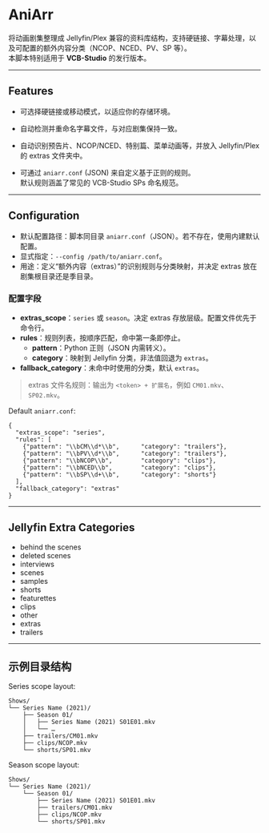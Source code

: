 # AniArr

将动画剧集整理成 Jellyfin/Plex 兼容的资料库结构，支持硬链接、字幕处理，以及可配置的额外内容分类（NCOP、NCED、PV、SP 等）。  
本脚本特别适用于 **VCB-Studio** 的发行版本。

---

## Features

- 可选择硬链接或移动模式，以适应你的存储环境。

- 自动检测并重命名字幕文件，与对应剧集保持一致。

- 自动识别预告片、NCOP/NCED、特别篇、菜单动画等，并放入 Jellyfin/Plex 的 extras 文件夹中。

- 可通过 `aniarr.conf` (JSON) 来自定义基于正则的规则。  
  默认规则涵盖了常见的 VCB-Studio SPs 命名规范。

---

## Configuration

- 默认配置路径：脚本同目录 `aniarr.conf`（JSON）。若不存在，使用内建默认配置。
- 显式指定：`--config /path/to/aniarr.conf`。
- 用途：定义“额外内容（extras）”的识别规则与分类映射，并决定 extras 放在剧集根目录还是季目录。


### 配置字段

- **extras_scope**：`series` 或 `season`。决定 extras 存放层级。配置文件优先于命令行。  
- **rules**：规则列表，按顺序匹配，命中第一条即停止。  
  - **pattern**：Python 正则（JSON 内需转义）。  
  - **category**：映射到 Jellyfin 分类，非法值回退为 `extras`。  
- **fallback_category**：未命中时使用的分类，默认 `extras`。

> extras 文件名规则：输出为 `<token> + 扩展名`，例如 `CM01.mkv`、`SP02.mkv`。

Default `aniarr.conf`:

    {
      "extras_scope": "series",
      "rules": [
        {"pattern": "\\bCM\\d*\\b",      "category": "trailers"},
        {"pattern": "\\bPV\\d*\\b",      "category": "trailers"},
        {"pattern": "\\bNCOP\\b",        "category": "clips"},
        {"pattern": "\\bNCED\\b",        "category": "clips"},
        {"pattern": "\\bSP\\d+\\b",      "category": "shorts"}
      ],
      "fallback_category": "extras"
    }

---

## Jellyfin Extra Categories

- behind the scenes
- deleted scenes
- interviews
- scenes
- samples
- shorts
- featurettes
- clips
- other
- extras
- trailers

---

## 示例目录结构

Series scope layout:

    Shows/
    └── Series Name (2021)/
        ├── Season 01/
        │   ├── Series Name (2021) S01E01.mkv
        │   └── …
        ├── trailers/CM01.mkv
        ├── clips/NCOP.mkv
        └── shorts/SP01.mkv

Season scope layout:

    Shows/
    └── Series Name (2021)/
        └── Season 01/
            ├── Series Name (2021) S01E01.mkv
            ├── trailers/CM01.mkv
            ├── clips/NCOP.mkv
            └── shorts/SP01.mkv
